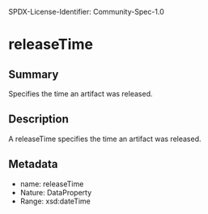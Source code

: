 SPDX-License-Identifier: Community-Spec-1.0

# releaseTime

## Summary

Specifies the time an artifact was released.

## Description

A releaseTime specifies the time an artifact was released.

## Metadata

- name: releaseTime
- Nature: DataProperty
- Range: xsd:dateTime

